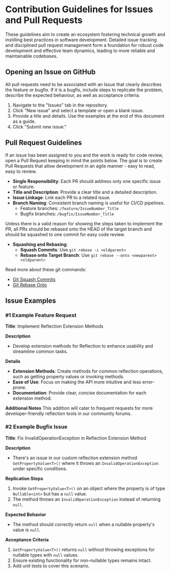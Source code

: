 # Contribution Guidelines for Issues and Pull Requests

These guidelines aim to create an ecosystem fostering technical growth and instilling best practices in software development. Detailed issue tracking and disciplined pull request management form a foundation for robust code development and effective team dynamics, leading to more reliable and maintainable codebases.

## Opening an Issue on GitHub

All pull requests need to be associated with an Issue that clearly describes the feature or bugfix. 
If it is a bugfix, include steps to replicate the problem, describe the expected behaviour, as well as acceptance criteria.

1. Navigate to the "Issues" tab in the repository.
2. Click "New issue" and select a template or open a blank issue.
3. Provide a title and details. Use the examples at the end of this document as a guide.
4. Click "Submit new issue."

## Pull Request Guidelines

If an issue has been assigned to you and the work is ready for code review, open a Pull Request keeping in mind the points below.  The goal is to create Pull Requests that allow development in an agile manner - easy to read, easy to review.

- **Single Responsibility**: Each PR should address only one specific issue or feature.
- **Title and Description**: Provide a clear title and a detailed description.
- **Issue Linkage**: Link each PR to a related issue.
- **Branch Naming**: Consistent branch naming is useful for CI/CD pipelines.
  - Feature branches: `/feature/IssueNumber_Title`
  - Bugfix branches: `/bugfix/IssueNumber_Title`

Unless there is a valid reason for showing the steps taken to implement the PR, all PRs should be rebased onto the HEAD of the target branch and should be squashed to one commit for easy code review.

- **Squashing and Rebasing**:
  - **Squash Commits**: Use `git rebase -i <oldparent>`
  - **Rebase onto Target Branch**: Use `git rebase --onto <newparent> <oldparent>`

Read more about these git commands:
- [Git Squash Commits](https://www.freecodecamp.org/news/git-squash-commits/)
- [Git Rebase Onto](https://womanonrails.com/git-rebase-onto)

## Issue Examples

### #1 Example Feature Request

**Title**: Implement Reflection Extension Methods

**Description**
- Develop extension methods for Reflection to enhance usability and streamline common tasks.

**Details**
- **Extension Methods**: Create methods for common reflection operations, such as getting property values or invoking methods.
- **Ease of Use**: Focus on making the API more intuitive and less error-prone.
- **Documentation**: Provide clear, concise documentation for each extension method.

**Additional Notes**
This addition will cater to frequent requests for more developer-friendly reflection tools in our community forums.

### #2 Example Bugfix Issue

**Title**: Fix InvalidOperationException in Reflection Extension Method

**Description**
- There's an issue in our custom reflection extension method `GetPropertyValue<T>()` where it throws an `InvalidOperationException` under specific conditions.

**Replication Steps**
1. Invoke `GetPropertyValue<T>()` on an object where the property is of type `Nullable<int>` but has a `null` value.
2. The method throws an `InvalidOperationException` instead of returning `null`.

**Expected Behavior**
- The method should correctly return `null` when a nullable property's value is `null`.

**Acceptance Criteria**
1. `GetPropertyValue<T>()` returns `null` without throwing exceptions for nullable types with `null` values.
2. Ensure existing functionality for non-nullable types remains intact.
3. Add unit tests to cover this scenario.

